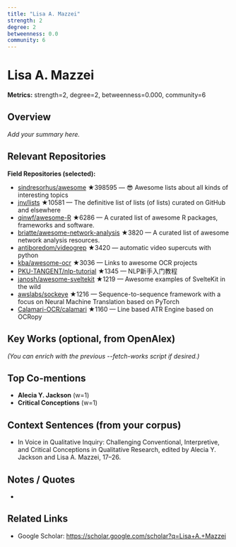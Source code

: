 ```yaml
---
title: "Lisa A. Mazzei"
strength: 2
degree: 2
betweenness: 0.0
community: 6
---
```


# Lisa A. Mazzei

**Metrics:** strength=2, degree=2, betweenness=0.000, community=6

## Overview
_Add your summary here._

## Relevant Repositories
**Field Repositories (selected):**
- [sindresorhus/awesome](https://github.com/sindresorhus/awesome) ★398595 — 😎 Awesome lists about all kinds of interesting topics
- [jnv/lists](https://github.com/jnv/lists) ★10581 — The definitive list of lists (of lists) curated on GitHub and elsewhere
- [qinwf/awesome-R](https://github.com/qinwf/awesome-R) ★6286 — A curated list of awesome R packages, frameworks and software.
- [briatte/awesome-network-analysis](https://github.com/briatte/awesome-network-analysis) ★3820 — A curated list of awesome network analysis resources.
- [antiboredom/videogrep](https://github.com/antiboredom/videogrep) ★3420 — automatic video supercuts with python
- [kba/awesome-ocr](https://github.com/kba/awesome-ocr) ★3036 — Links to awesome OCR projects
- [PKU-TANGENT/nlp-tutorial](https://github.com/PKU-TANGENT/nlp-tutorial) ★1345 — NLP新手入门教程
- [janosh/awesome-sveltekit](https://github.com/janosh/awesome-sveltekit) ★1219 — Awesome examples of SvelteKit in the wild
- [awslabs/sockeye](https://github.com/awslabs/sockeye) ★1216 — Sequence-to-sequence framework with a focus on Neural Machine Translation based on PyTorch
- [Calamari-OCR/calamari](https://github.com/Calamari-OCR/calamari) ★1160 — Line based ATR Engine based on OCRopy



## Key Works (optional, from OpenAlex)
_(You can enrich with the previous --fetch-works script if desired.)_

## Top Co-mentions
- **Alecia Y. Jackson** (w=1)
- **Critical Conceptions** (w=1)

## Context Sentences (from your corpus)
- In Voice in Qualitative Inquiry: Challenging Conventional, Interpretive, and Critical Conceptions in
Qualitative Research, edited by Alecia Y. Jackson and Lisa A. Mazzei, 17–26.

## Notes / Quotes
- 

## Related Links
- Google Scholar: https://scholar.google.com/scholar?q=Lisa+A.+Mazzei
